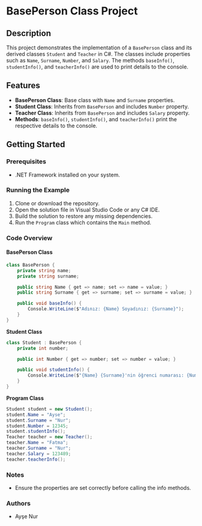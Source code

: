 # BasePerson Class Project

## Description

This project demonstrates the implementation of a `BasePerson` class and its derived classes `Student` and `Teacher` in C#. The classes include properties such as `Name`, `Surname`, `Number`, and `Salary`. The methods `baseInfo()`, `studentInfo()`, and `teacherInfo()` are used to print details to the console.

## Features

- **BasePerson Class**: Base class with `Name` and `Surname` properties.
- **Student Class**: Inherits from `BasePerson` and includes `Number` property.
- **Teacher Class**: Inherits from `BasePerson` and includes `Salary` property.
- **Methods**: `baseInfo()`, `studentInfo()`, and `teacherInfo()` print the respective details to the console.

## Getting Started

### Prerequisites

- .NET Framework installed on your system.

### Running the Example

1. Clone or download the repository.
2. Open the solution file in Visual Studio Code or any C# IDE.
3. Build the solution to restore any missing dependencies.
4. Run the `Program` class which contains the `Main` method.

### Code Overview

#### BasePerson Class

```csharp
class BasePerson {
    private string name;
    private string surname;

    public string Name { get => name; set => name = value; }
    public string Surname { get => surname; set => surname = value; }

    public void baseInfo() {
        Console.WriteLine($"Adınız: {Name} Soyadınız: {Surname}");
    }
}
```

**Student Class**
```csharp
class Student : BasePerson {
    private int number;

    public int Number { get => number; set => number = value; }

    public void studentInfo() {
        Console.WriteLine($"{Name} {Surname}'nin öğrenci numarası: {Number}");
    }
}
```
**Program Class**

```csharp
Student student = new Student();
student.Name = "Ayse";
student.Surname = "Nur";
student.Number = 12345;
student.studentInfo();
Teacher teacher = new Teacher();
teacher.Name = "Fatma";
teacher.Surname = "Nur";
teacher.Salary = 123489;
teacher.teacherInfo();
```

### Notes

- Ensure the properties are set correctly before calling the info methods.

### Authors

- Ayşe Nur
